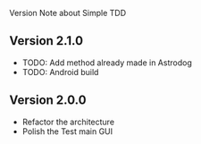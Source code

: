 Version Note about Simple TDD

Version 2.1.0 
---------------------
- TODO: Add method already made in Astrodog 
- TODO: Android build

Version 2.0.0 
---------------------
- Refactor the architecture
- Polish the Test main GUI